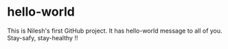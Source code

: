 # hello-world
This is Nilesh's first GitHub project.
It has hello-world message to all of you.
Stay-safy, stay-healthy !!

